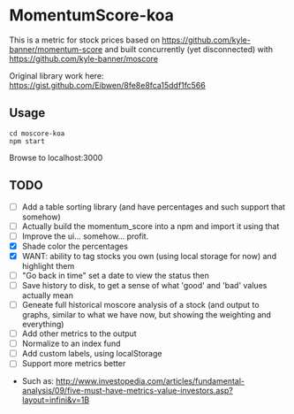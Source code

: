 # MomentumScore-koa

This is a metric for stock prices based on https://github.com/kyle-banner/momentum-score and built concurrently (yet disconnected) with https://github.com/kyle-banner/moscore

Original library work here: https://gist.github.com/Eibwen/8fe8e8fca15ddf1fc566

## Usage

    cd moscore-koa
    npm start

Browse to localhost:3000

## TODO

- [ ] Add a table sorting library (and have percentages  and such support that somehow)
- [ ] Actually build the momentum_score into a npm and import it using that
- [ ] Improve the ui... somehow... profit.
- [x] Shade color the percentages
- [x] WANT: ability to tag stocks you own (using local storage for now) and highlight them
- [ ] "Go back in time" set a date to view the status then
- [ ] Save history to disk, to get a sense of what 'good' and 'bad' values actually mean
- [ ] Geneate full historical moscore analysis of a stock (and output to graphs, similar to what we have now, but showing the weighting and everything)
- [ ] Add other metrics to the output
- [ ] Normalize to an index fund
- [ ] Add custom labels, using localStorage
- [ ] Support more metrics better
 - Such as: http://www.investopedia.com/articles/fundamental-analysis/09/five-must-have-metrics-value-investors.asp?layout=infini&v=1B
